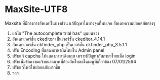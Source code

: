 # MaxSite-UTF8
 Maxsite ที่มีการการอัพเดทในบางส่วน แก้ปัญหาในบางจุดที่พบเจอ อัพเดทความปลอดภัยต่างๆ 
 
 
 1. แก้ไข "The autocomplete trial has" มุมบนขวา
 2. อัพเดทเวอร์ชั่น ckeditor เป็นเวอร์ชั่น ckeditor_4.14.1
 3. อัพเดทเวอร์ชั่น ckfinder_php เป็นเวอร์ชั่น ckfinder_php_3.5.1.1
 4. ปรับ Encoding ที่แสดงภาษาผิดไทยใน Admin panel
 5. ปรับแก้ capcha ให้แสดงภาษาอังกฤษ เพราะมีปัญหากับภาษาไทยเมื่อ login
 6. ปรับเพิ่มข้อความแจ้งขนาดภาพที่ต้องอัพโหลดในเมนูที่เกี่ยวข้อง 07/01/2564
 7. ปรับแก้ไฟล์ให้ปลอดภัยมากขึ้น
 8. ฯลฯ
